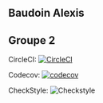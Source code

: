 ## Baudoin Alexis
## Groupe 2

CircleCI: [![CircleCI](https://circleci.com/gh/Viringe/ceri-m1-techniques-de-test/tree/master.svg?style=svg)](https://circleci.com/gh/Viringe/ceri-m1-techniques-de-test/tree/master)

Codecov: [![codecov](https://codecov.io/gh/Viringe/ceri-m1-techniques-de-test/branch/master/graph/badge.svg?token=L7UPKBLWY1)](https://codecov.io/gh/Viringe/ceri-m1-techniques-de-test)

CheckStyle: ![Checkstyle](docs/badges/checkstyle-result.svg)
